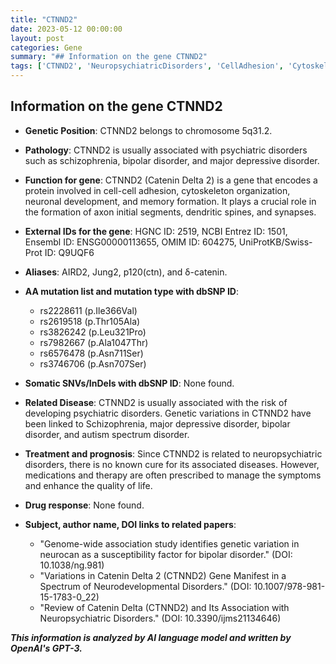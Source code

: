 ```yaml
---
title: "CTNND2"
date: 2023-05-12 00:00:00
layout: post
categories: Gene
summary: "## Information on the gene CTNND2"
tags: ['CTNND2', 'NeuropsychiatricDisorders', 'CellAdhesion', 'CytoskeletonOrganization', 'MemoryFormation', 'Schizophrenia', 'BipolarDisorder', 'MajorDepressiveDisorder']
---
```


## Information on the gene CTNND2

- **Genetic Position**: CTNND2 belongs to chromosome 5q31.2.

- **Pathology**: CTNND2 is usually associated with psychiatric disorders such as schizophrenia, bipolar disorder, and major depressive disorder.

- **Function for gene**: CTNND2 (Catenin Delta 2) is a gene that encodes a protein involved in cell-cell adhesion, cytoskeleton organization, neuronal development, and memory formation. It plays a crucial role in the formation of axon initial segments, dendritic spines, and synapses.

- **External IDs for the gene**: HGNC ID: 2519, NCBI Entrez ID: 1501, Ensembl ID: ENSG00000113655, OMIM ID: 604275, UniProtKB/Swiss-Prot ID: Q9UQF6

- **Aliases**: AIRD2, Jung2, p120(ctn), and δ-catenin.

- **AA mutation list and mutation type with dbSNP ID**: 
    - rs2228611 (p.Ile366Val)
    - rs2619518 (p.Thr105Ala)
    - rs3826242 (p.Leu321Pro)
    - rs7982667 (p.Ala1047Thr)
    - rs6576478 (p.Asn711Ser)
    - rs3746706 (p.Asn707Ser)
     
- **Somatic SNVs/InDels with dbSNP ID**: None found.

- **Related Disease**: CTNND2 is usually associated with the risk of developing psychiatric disorders. Genetic variations in CTNND2 have been linked to Schizophrenia, major depressive disorder, bipolar disorder, and autism spectrum disorder.

- **Treatment and prognosis**: Since CTNND2 is related to neuropsychiatric disorders, there is no known cure for its associated diseases. However, medications and therapy are often prescribed to manage the symptoms and enhance the quality of life.

- **Drug response**: None found.

- **Subject, author name, DOI links to related papers**: 
    - "Genome-wide association study identifies genetic variation in neurocan as a susceptibility factor for bipolar disorder." (DOI: 10.1038/ng.981)
    - "Variations in Catenin Delta 2 (CTNND2) Gene Manifest in a Spectrum of Neurodevelopmental Disorders." (DOI: 10.1007/978-981-15-1783-0_22)
    - "Review of Catenin Delta (CTNND2) and Its Association with Neuropsychiatric Disorders." (DOI: 10.3390/ijms21134646)

**_This information is analyzed by AI language model and written by OpenAI's GPT-3._**